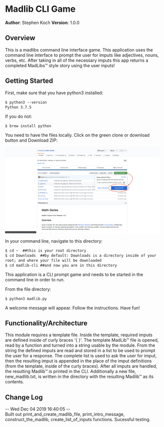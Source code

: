# Madlib CLI Game

**Author**: Stephen Koch
**Version**: 1.0.0

## Overview
This is a madlibs command line interface game. This application uses the command line interface to prompt the user for imputs like adjectives, nouns, verbs, etc. After taking in all of the necessary imputs this app returns a completed MadLibs™ style story using the user inputs!

## Getting Started

First, make sure that you have python3 installed:
```
$ python3 --version
Python 3.7.5
```
If you do not:
```
$ brew install python
```
You need to have the files locally. Click on the green clone or download button and Download ZIP:

![Click_to_download](/assets/Click_to_download_x6c0g16lz.png)


In your command line, navigate to this directory:
```
$ cd ~  ##this is your root directory
$ cd Downloads  ##by default: Downloads is a directory inside of your root; and where your file will be downloaded
$ cd madlib-cli ##and now you are in this directory
```
This application is a CLI prompt game and needs to be started in the command line in order to run.

From the file directory:
```
$ python3 madlib.py
```
A welcome message will appear. Follow the instructions. Have fun!


## Functionality/Architecture
This module requires a template file. Inside the template, required imputs are defined inside of curly braces '{ }'.
The template MadLib™ file is opened, read by a function and turned into a string usable by the module.
From the string the defined imputs are read and stored in a list to be used to prompt the user for a response.
The complete list is used to ask the user for imput, then the resulting imput is appended in the place of the imput definitions (from the template, inside of the curly braces).
After all imputs are handled, the resulting Madlib™ is printed in the CLI.
Additionally a new file, new_madlib.txt, is written in the directory with the resulting Madlib™ as its contents.

## Change Log
-- Wed Dec 04 2019 16:40:05 --<br>Built out print_and_create_madlib_file, print_intro_message, construct_the_madlib, create_list_of_inputs functions. Sucessful testing.

